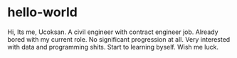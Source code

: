 # hello-world

Hi,
Its me, Ucoksan. A civil engineer with contract engineer job. 
Already bored with my current role. No significant progression at all.
Very interested with data and programming shits.
Start to learning byself.
Wish me luck.
